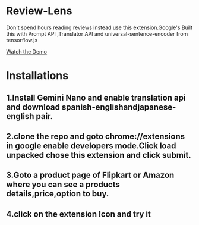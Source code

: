 #  Review-Lens
Don't spend hours reading reviews instead use this extension.Google's Built this with Prompt API ,Translator API and universal-sentence-encoder from tensorflow.js

[Watch the Demo ](https://www.youtube.com/watch?v=r6EG5Z9dVsc&ab_channel=Nanthakumar)

# Installations

## 1.Install Gemini Nano and enable translation api and download spanish-englishandjapanese-english pair.
## 2.clone the repo and goto chrome://extensions in google enable developers mode.Click load unpacked chose this extension and click submit.  
## 3.Goto a product page of Flipkart or Amazon where you can see a products details,price,option to buy.
## 4.click on the extension Icon and try it  


